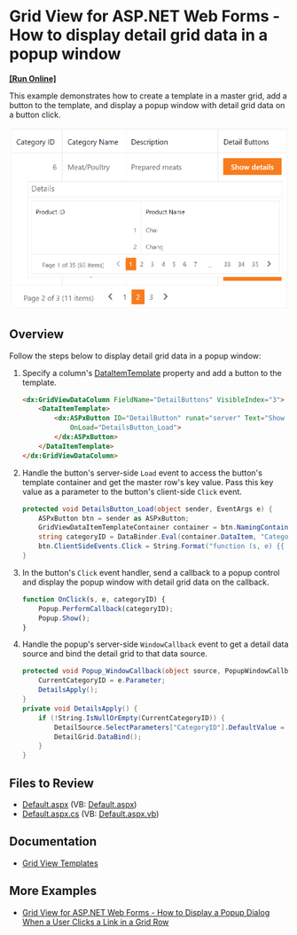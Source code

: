 # Grid View for ASP.NET Web Forms - How to display detail grid data in a popup window
<!-- run online -->
**[[Run Online]](https://codecentral.devexpress.com/e5202/)**
<!-- run online end -->

This example demonstrates how to create a template in a master grid, add a button to the template, and display a popup window with detail grid data on a button click.

![Detail Data](detailData.png)

## Overview

Follow the steps below to display detail grid data in a popup window:

1. Specify a column's [DataItemTemplate](https://docs.devexpress.com/AspNet/DevExpress.Web.GridViewDataColumn.DataItemTemplate) property and add a button to the template.

    ```aspx
    <dx:GridViewDataColumn FieldName="DetailButtons" VisibleIndex="3">
        <DataItemTemplate>
            <dx:ASPxButton ID="DetailButton" runat="server" Text="Show details" AutoPostBack="false"
                OnLoad="DetailsButton_Load">
            </dx:ASPxButton>
        </DataItemTemplate>
    </dx:GridViewDataColumn>
    ```

2. Handle the button's server-side `Load` event to access the button's template container and get the master row's key value. Pass this key value as a parameter to the button's client-side `Click` event.

    ```csharp
    protected void DetailsButton_Load(object sender, EventArgs e) {
        ASPxButton btn = sender as ASPxButton;
        GridViewDataItemTemplateContainer container = btn.NamingContainer as GridViewDataItemTemplateContainer;
        string categoryID = DataBinder.Eval(container.DataItem, "CategoryID").ToString();
        btn.ClientSideEvents.Click = String.Format("function (s, e) {{ OnClick(s, e, {0}) }}", categoryID);
    }
    ```

3. In the button's `Click` event handler, send a callback to a popup control and display the popup window with detail grid data on the callback.

    ```js
    function OnClick(s, e, categoryID) {
        Popup.PerformCallback(categoryID);
        Popup.Show();
    }
    ```

4. Handle the popup's server-side `WindowCallback` event to get a detail data source and bind the detail grid to that data source.

    ```csharp
    protected void Popup_WindowCallback(object source, PopupWindowCallbackArgs e) {
        CurrentCategoryID = e.Parameter;
        DetailsApply();
    }
    private void DetailsApply() {
        if (!String.IsNullOrEmpty(CurrentCategoryID)) {
            DetailSource.SelectParameters["CategoryID"].DefaultValue = CurrentCategoryID;
            DetailGrid.DataBind();
        }
    }
    ```

## Files to Review

* [Default.aspx](./CS/WebSite/Default.aspx) (VB: [Default.aspx](./VB/WebSite/Default.aspx))
* [Default.aspx.cs](./CS/WebSite/Default.aspx.cs) (VB: [Default.aspx.vb](./VB/WebSite/Default.aspx.vb))

## Documentation

* [Grid View Templates](https://docs.devexpress.com/AspNet/3718/components/grid-view/concepts/templates)

## More Examples

* [Grid View for ASP.NET Web Forms - How to Display a Popup Dialog When a User Clicks a Link in a Grid Row](https://github.com/DevExpress-Examples/aspxgridview-display-popup-when-user-clicks-cell-link)
